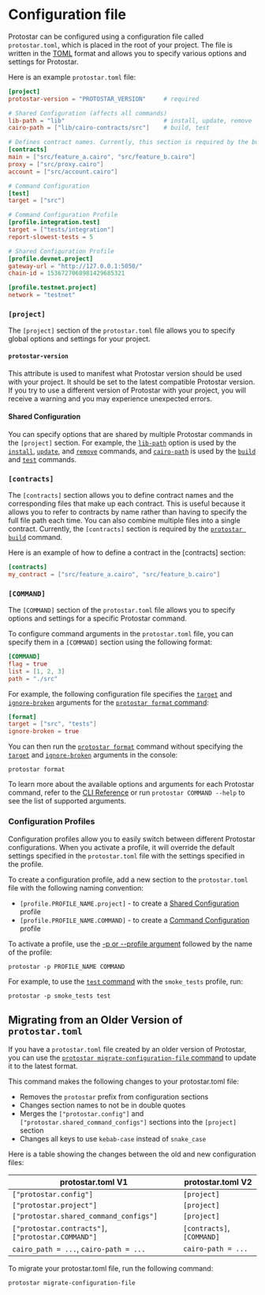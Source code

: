 # Configuration file
Protostar can be configured using a configuration file called `protostar.toml`, which is placed in the root of your project. The file is written in the [TOML](https://toml.io/en/) format and allows you to specify various options and settings for Protostar.

Here is an example `protostar.toml` file:


```toml title="protostar.toml example"
[project]
protostar-version = "PROTOSTAR_VERSION"     # required

# Shared Configuration (affects all commands)
lib-path = "lib"                            # install, update, remove
cairo-path = ["lib/cairo-contracts/src"]    # build, test

# Defines contract names. Currently, this section is required by the build command.
[contracts]
main = ["src/feature_a.cairo", "src/feature_b.cairo"]   
proxy = ["src/proxy.cairo"]
account = ["src/account.cairo"]

# Command Configuration
[test]
target = ["src"]

# Command Configuration Profile
[profile.integration.test]
target = ["tests/integration"]
report-slowest-tests = 5

# Shared Configuration Profile
[profile.devnet.project]
gateway-url = "http://127.0.0.1:5050/"
chain-id = 1536727068981429685321

[profile.testnet.project]
network = "testnet"
```


### `[project]`
The `[project]` section of the `protostar.toml` file allows you to specify global options and settings for your project.
#### `protostar-version`
This attribute is used to manifest what Protostar version should be used with your project.
It should be set to the latest compatible Protostar version.
If you try to use a different version of Protostar with your project, you will receive a warning and you may experience unexpected errors.

#### Shared Configuration
You can specify options that are shared by multiple Protostar commands in the `[project]` section.
For example, the [`lib-path`](/docs/cli-reference#--lib-path-path) option is used by the [`install`](/docs/cli-reference#install), [`update`](/docs/cli-reference#update), and [`remove`](/docs/cli-reference#remove) commands, and [`cairo-path`](/docs/cli-reference#--cairo-path-path) is used by the [`build`](/docs/cli-reference#build) and [`test`](/docs/cli-reference#test) commands.

### `[contracts]`
The `[contracts]` section allows you to define contract names and the corresponding files that make up each contract.
This is useful because it allows you to refer to contracts by name rather than having to specify the full file path each time.
You can also combine multiple files into a single contract.
Currently, the `[contracts]` section is required by the [`protostar build`](/docs/cli-reference#build) command.

Here is an example of how to define a contract in the [contracts] section:

```toml
[contracts]
my_contract = ["src/feature_a.cairo", "src/feature_b.cairo"]   
```

### `[COMMAND]`
The `[COMMAND]` section of the `protostar.toml` file allows you to specify options and settings for a specific Protostar command.

To configure command arguments in the `protostar.toml` file, you can specify them in a `[COMMAND]` section using the following format:

```toml
[COMMAND]
flag = true
list = [1, 2, 3]
path = "./src"
```

For example, the following configuration file specifies the [`target`](/docs/cli-reference#target-string) and [`ignore-broken`](/docs/cli-reference#--ignore-broken) arguments for the [`protostar format` command](/docs/cli-reference#format):

```toml title="Configuration File"
[format]
target = ["src", "tests"]
ignore-broken = true
```

You can then run the [`protostar format`](/docs/cli-reference#format) command without specifying the [`target`](/docs/cli-reference#target-string) and [`ignore-broken`](/docs/cli-reference#--ignore-broken) arguments in the console:

```console title="CLI"
protostar format
```

To learn more about the available options and arguments for each Protostar command, refer to the [CLI Reference](/docs/cli-reference) or run `protostar COMMAND --help` to see the list of supported arguments.

### Configuration Profiles
Configuration profiles allow you to easily switch between different Protostar configurations. 
When you activate a profile, it will override the default settings specified in the `protostar.toml` file with the settings specified in the profile.

To create a configuration profile, add a new section to the `protostar.toml` file with the following naming convention:
-  `[profile.PROFILE_NAME.project]` - to create a [Shared Configuration](#shared-configuration) profile
-  `[profile.PROFILE_NAME.COMMAND]` - to create a [Command Configuration](#command) profile

To activate a profile, use the [-p or --profile argument](/docs/cli-reference#-p---profile-string) followed by the name of the profile:

```console
protostar -p PROFILE_NAME COMMAND
```

For example, to use the [`test` command](/docs/cli-reference#test) with the `smoke_tests` profile, run:
```console title="Run the test command with the 'integration' profile"
protostar -p smoke_tests test
```

## Migrating from an Older Version of `protostar.toml`
If you have a `protostar.toml` file created by an older version of Protostar, you can use the [`protostar migrate-configuration-file` command](/docs/cli-reference#migrate-configuration-file) to update it to the latest format.

This command makes the following changes to your protostar.toml file:

- Removes the `protostar` prefix from configuration sections
- Changes section names to not be in double quotes
- Merges the `["protostar.config"]` and `["protostar.shared_command_configs"]` sections into the `[project]` section
- Changes all keys to use `kebab-case` instead of `snake_case`

Here is a table showing the changes between the old and new configuration files:

| protostar.toml V1                                  | protostar.toml V2          |
| -------------------------------------------------- | -------------------------- |
| `["protostar.config"]`                             | `[project]`                |
| `["protostar.project"]`                            | `[project]`                |
| `["protostar.shared_command_configs"]`             | `[project]`                |
| `["protostar.contracts"]`, `["protostar.COMMAND"]` | `[contracts]`, `[COMMAND]` |
| `cairo_path = ...`, `cairo-path = ...`             | `cairo-path = ...`         |

To migrate your protostar.toml file, run the following command:

```console
protostar migrate-configuration-file
```